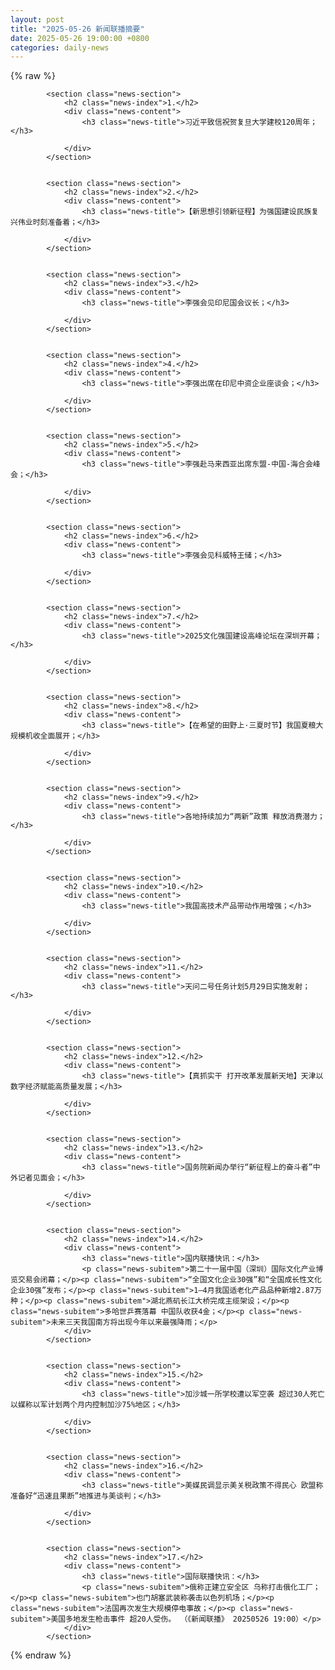 ```yaml
---
layout: post
title: "2025-05-26 新闻联播摘要"
date: 2025-05-26 19:00:00 +0800
categories: daily-news
---
```

    
    
{% raw %}
<div class="news-container">

            <section class="news-section">
                <h2 class="news-index">1.</h2>
                <div class="news-content">
                    <h3 class="news-title">习近平致信祝贺复旦大学建校120周年；</h3>
                    
                </div>
            </section>
            

            <section class="news-section">
                <h2 class="news-index">2.</h2>
                <div class="news-content">
                    <h3 class="news-title">【新思想引领新征程】为强国建设民族复兴伟业时刻准备着；</h3>
                    
                </div>
            </section>
            

            <section class="news-section">
                <h2 class="news-index">3.</h2>
                <div class="news-content">
                    <h3 class="news-title">李强会见印尼国会议长；</h3>
                    
                </div>
            </section>
            

            <section class="news-section">
                <h2 class="news-index">4.</h2>
                <div class="news-content">
                    <h3 class="news-title">李强出席在印尼中资企业座谈会；</h3>
                    
                </div>
            </section>
            

            <section class="news-section">
                <h2 class="news-index">5.</h2>
                <div class="news-content">
                    <h3 class="news-title">李强赴马来西亚出席东盟-中国-海合会峰会；</h3>
                    
                </div>
            </section>
            

            <section class="news-section">
                <h2 class="news-index">6.</h2>
                <div class="news-content">
                    <h3 class="news-title">李强会见科威特王储；</h3>
                    
                </div>
            </section>
            

            <section class="news-section">
                <h2 class="news-index">7.</h2>
                <div class="news-content">
                    <h3 class="news-title">2025文化强国建设高峰论坛在深圳开幕；</h3>
                    
                </div>
            </section>
            

            <section class="news-section">
                <h2 class="news-index">8.</h2>
                <div class="news-content">
                    <h3 class="news-title">【在希望的田野上·三夏时节】我国夏粮大规模机收全面展开；</h3>
                    
                </div>
            </section>
            

            <section class="news-section">
                <h2 class="news-index">9.</h2>
                <div class="news-content">
                    <h3 class="news-title">各地持续加力“两新”政策 释放消费潜力；</h3>
                    
                </div>
            </section>
            

            <section class="news-section">
                <h2 class="news-index">10.</h2>
                <div class="news-content">
                    <h3 class="news-title">我国高技术产品带动作用增强；</h3>
                    
                </div>
            </section>
            

            <section class="news-section">
                <h2 class="news-index">11.</h2>
                <div class="news-content">
                    <h3 class="news-title">天问二号任务计划5月29日实施发射；</h3>
                    
                </div>
            </section>
            

            <section class="news-section">
                <h2 class="news-index">12.</h2>
                <div class="news-content">
                    <h3 class="news-title">【真抓实干 打开改革发展新天地】天津以数字经济赋能高质量发展；</h3>
                    
                </div>
            </section>
            

            <section class="news-section">
                <h2 class="news-index">13.</h2>
                <div class="news-content">
                    <h3 class="news-title">国务院新闻办举行“新征程上的奋斗者”中外记者见面会；</h3>
                    
                </div>
            </section>
            

            <section class="news-section">
                <h2 class="news-index">14.</h2>
                <div class="news-content">
                    <h3 class="news-title">国内联播快讯：</h3>
                    <p class="news-subitem">第二十一届中国（深圳）国际文化产业博览交易会闭幕；</p><p class="news-subitem">“全国文化企业30强”和“全国成长性文化企业30强”发布；</p><p class="news-subitem">1—4月我国适老化产品品种新增2.87万种；</p><p class="news-subitem">湖北燕矶长江大桥完成主缆架设；</p><p class="news-subitem">多哈世乒赛落幕 中国队收获4金；</p><p class="news-subitem">未来三天我国南方将出现今年以来最强降雨；</p>
                </div>
            </section>
            

            <section class="news-section">
                <h2 class="news-index">15.</h2>
                <div class="news-content">
                    <h3 class="news-title">加沙城一所学校遭以军空袭 超过30人死亡 以媒称以军计划两个月内控制加沙75%地区；</h3>
                    
                </div>
            </section>
            

            <section class="news-section">
                <h2 class="news-index">16.</h2>
                <div class="news-content">
                    <h3 class="news-title">美媒民调显示美关税政策不得民心 欧盟称准备好“迅速且果断”地推进与美谈判；</h3>
                    
                </div>
            </section>
            

            <section class="news-section">
                <h2 class="news-index">17.</h2>
                <div class="news-content">
                    <h3 class="news-title">国际联播快讯：</h3>
                    <p class="news-subitem">俄称正建立安全区 乌称打击俄化工厂；</p><p class="news-subitem">也门胡塞武装称袭击以色列机场；</p><p class="news-subitem">法国再次发生大规模停电事故；</p><p class="news-subitem">美国多地发生枪击事件 超20人受伤。 （《新闻联播》 20250526 19:00）</p>
                </div>
            </section>
            
</div>
{% endraw %}